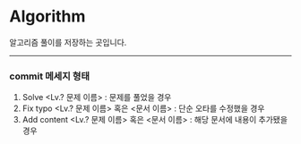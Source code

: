 # Algorithm
알고리즘 풀이를 저장하는 곳입니다.

---

### commit 메세지 형태
1. Solve <Lv.? 문제 이름> : 문제를 풀었을 경우
2. Fix typo <Lv.? 문제 이름> 혹은 <문서 이름> : 단순 오타를 수정했을 경우
3. Add content <Lv.? 문제 이름> 혹은 <문서 이름> : 해당 문서에 내용이 추가됐을 경우